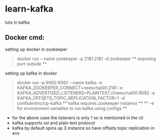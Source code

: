 # learn-kafka
tuts in kafka


## Docker cmd:
setting up docker in zookeeper
> docker run --name zookeeper  -p 2181:2181 -d zookeeper
** exposing port outside **

setting up kafka in docker
> docker run -p 9092:9092 --name kafka  -e KAFKA_ZOOKEEPER_CONNECT=neeschal00:2181 -e 
> KAFKA_ADVERTISED_LISTENERS=PLAINTEXT://neeschal00:9092 -e KAFKA_OFFSETS_TOPIC_REPLICATION_FACTOR=1 -d confluentinc/cp-kafka 
** kafka requires zookeeper instance **
** -e for environment variables to run kafka using configs **

- for the above case the listeners is only 1 so is mentioned in the cli 
- kafka supports ssl and plain text protocol
- kafka by default spins up 3 instance so have offsets topic replication in env